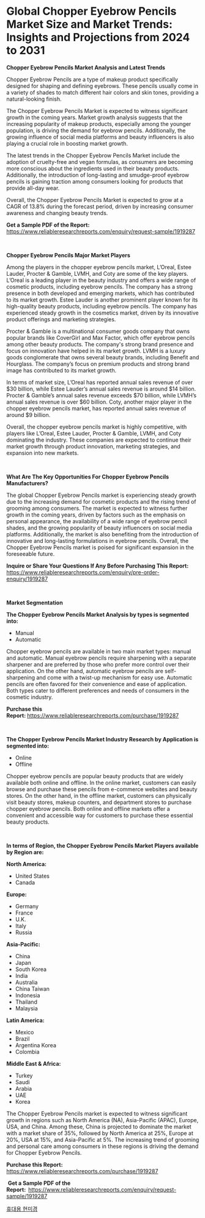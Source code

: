 <p><h1>Global Chopper Eyebrow Pencils Market Size and Market Trends: Insights and Projections from 2024 to 2031</h1></p><p><strong>Chopper Eyebrow Pencils Market Analysis and Latest Trends</strong></p>
<p><p>Chopper Eyebrow Pencils are a type of makeup product specifically designed for shaping and defining eyebrows. These pencils usually come in a variety of shades to match different hair colors and skin tones, providing a natural-looking finish.</p><p>The Chopper Eyebrow Pencils Market is expected to witness significant growth in the coming years. Market growth analysis suggests that the increasing popularity of makeup products, especially among the younger population, is driving the demand for eyebrow pencils. Additionally, the growing influence of social media platforms and beauty influencers is also playing a crucial role in boosting market growth.</p><p>The latest trends in the Chopper Eyebrow Pencils Market include the adoption of cruelty-free and vegan formulas, as consumers are becoming more conscious about the ingredients used in their beauty products. Additionally, the introduction of long-lasting and smudge-proof eyebrow pencils is gaining traction among consumers looking for products that provide all-day wear.</p><p>Overall, the Chopper Eyebrow Pencils Market is expected to grow at a CAGR of 13.8% during the forecast period, driven by increasing consumer awareness and changing beauty trends.</p></p>
<p><strong>Get a Sample PDF of the Report:&nbsp;</strong> <a href="https://www.reliableresearchreports.com/enquiry/request-sample/1919287">https://www.reliableresearchreports.com/enquiry/request-sample/1919287</a></p>
<p>&nbsp;</p>
<p><strong>Chopper Eyebrow Pencils Major Market Players</strong></p>
<p><p>Among the players in the chopper eyebrow pencils market, L’Oreal, Estee Lauder, Procter & Gamble, LVMH, and Coty are some of the key players. L’Oreal is a leading player in the beauty industry and offers a wide range of cosmetic products, including eyebrow pencils. The company has a strong presence in both developed and emerging markets, which has contributed to its market growth. Estee Lauder is another prominent player known for its high-quality beauty products, including eyebrow pencils. The company has experienced steady growth in the cosmetics market, driven by its innovative product offerings and marketing strategies.</p><p>Procter & Gamble is a multinational consumer goods company that owns popular brands like CoverGirl and Max Factor, which offer eyebrow pencils among other beauty products. The company's strong brand presence and focus on innovation have helped in its market growth. LVMH is a luxury goods conglomerate that owns several beauty brands, including Benefit and Hourglass. The company’s focus on premium products and strong brand image has contributed to its market growth.</p><p>In terms of market size, L’Oreal has reported annual sales revenue of over $30 billion, while Estee Lauder’s annual sales revenue is around $14 billion. Procter & Gamble’s annual sales revenue exceeds $70 billion, while LVMH’s annual sales revenue is over $60 billion. Coty, another major player in the chopper eyebrow pencils market, has reported annual sales revenue of around $9 billion.</p><p>Overall, the chopper eyebrow pencils market is highly competitive, with players like L’Oreal, Estee Lauder, Procter & Gamble, LVMH, and Coty dominating the industry. These companies are expected to continue their market growth through product innovation, marketing strategies, and expansion into new markets.</p></p>
<p>&nbsp;</p>
<p><strong>What Are The Key Opportunities For Chopper Eyebrow Pencils Manufacturers?</strong></p>
<p><p>The global Chopper Eyebrow Pencils market is experiencing steady growth due to the increasing demand for cosmetic products and the rising trend of grooming among consumers. The market is expected to witness further growth in the coming years, driven by factors such as the emphasis on personal appearance, the availability of a wide range of eyebrow pencil shades, and the growing popularity of beauty influencers on social media platforms. Additionally, the market is also benefiting from the introduction of innovative and long-lasting formulations in eyebrow pencils. Overall, the Chopper Eyebrow Pencils market is poised for significant expansion in the foreseeable future.</p></p>
<p><strong>Inquire or Share Your Questions If Any Before Purchasing This Report:</strong> <a href="https://www.reliableresearchreports.com/enquiry/pre-order-enquiry/1919287">https://www.reliableresearchreports.com/enquiry/pre-order-enquiry/1919287</a></p>
<p>&nbsp;</p>
<p><strong>Market Segmentation</strong></p>
<p><strong>The Chopper Eyebrow Pencils Market Analysis by types is segmented into:</strong></p>
<p><ul><li>Manual</li><li>Automatic</li></ul></p>
<p><p>Chopper eyebrow pencils are available in two main market types: manual and automatic. Manual eyebrow pencils require sharpening with a separate sharpener and are preferred by those who prefer more control over their application. On the other hand, automatic eyebrow pencils are self-sharpening and come with a twist-up mechanism for easy use. Automatic pencils are often favored for their convenience and ease of application. Both types cater to different preferences and needs of consumers in the cosmetic industry.</p></p>
<p><strong>Purchase this Report:&nbsp;</strong><a href="https://www.reliableresearchreports.com/purchase/1919287">https://www.reliableresearchreports.com/purchase/1919287</a></p>
<p>&nbsp;</p>
<p><strong>The Chopper Eyebrow Pencils Market Industry Research by Application is segmented into:</strong></p>
<p><ul><li>Online</li><li>Offline</li></ul></p>
<p><p>Chopper eyebrow pencils are popular beauty products that are widely available both online and offline. In the online market, customers can easily browse and purchase these pencils from e-commerce websites and beauty stores. On the other hand, in the offline market, customers can physically visit beauty stores, makeup counters, and department stores to purchase chopper eyebrow pencils. Both online and offline markets offer a convenient and accessible way for customers to purchase these essential beauty products.</p></p>
<p>&nbsp;</p>
<p><strong>In terms of Region, the Chopper Eyebrow Pencils Market Players available by Region are:</strong></p>
<p>
    <p> <strong> North America: </strong>
        <ul>
            <li>United States</li>
            <li>Canada</li>
        </ul>
        </p> 
    <p> <strong> Europe: </strong>
        <ul>
            <li>Germany</li>
            <li>France</li>
            <li>U.K.</li>
            <li>Italy</li>
            <li>Russia</li>
        </ul>
        </p> 
    <p> <strong> Asia-Pacific: </strong>
        <ul>
            <li>China</li>
            <li>Japan</li>
            <li>South Korea</li>
            <li>India</li>
            <li>Australia</li>
            <li>China Taiwan</li>
            <li>Indonesia</li>
            <li>Thailand</li>
            <li>Malaysia</li>
        </ul>
        </p> 
    <p> <strong> Latin America: </strong>
        <ul>
            <li>Mexico</li>
            <li>Brazil</li>
            <li>Argentina Korea</li>
            <li>Colombia</li>
        </ul>
        </p> 
    <p> <strong> Middle East & Africa: </strong>
        <ul>
            <li>Turkey</li>
            <li>Saudi</li>
            <li>Arabia</li>
            <li>UAE</li>
            <li>Korea</li>
        </ul>
    </p>
    </p>
<p><p>The Chopper Eyebrow Pencils market is expected to witness significant growth in regions such as North America (NA), Asia-Pacific (APAC), Europe, USA, and China. Among these, China is projected to dominate the market with a market share of 35%, followed by North America at 25%, Europe at 20%, USA at 15%, and Asia-Pacific at 5%. The increasing trend of grooming and personal care among consumers in these regions is driving the demand for Chopper Eyebrow Pencils.</p></p>
<p><strong>Purchase this Report: </strong><a href="https://www.reliableresearchreports.com/purchase/1919287">https://www.reliableresearchreports.com/purchase/1919287</a></p>
<p>&nbsp;<strong>Get a Sample PDF of the Report:&nbsp;&nbsp;</strong><a href="https://www.reliableresearchreports.com/enquiry/request-sample/1919287">https://www.reliableresearchreports.com/enquiry/request-sample/1919287</a></p>
<p><strong></strong></p>
<p><p><a href="https://github.com/lkwggful07722/Market-Research-Report-List-1/blob/main/69073417661.md">휴대용 현미경</a></p></p>